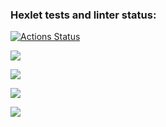 ### Hexlet tests and linter status:
[![Actions Status](https://github.com/pgchurikov/python-project-49/actions/workflows/hexlet-check.yml/badge.svg)](https://github.com/pgchurikov/python-project-49/actions)

<a href="https://codeclimate.com/github/pgchurikov/python-project-49/maintainability"><img src="https://api.codeclimate.com/v1/badges/bd64c5cc50195b932e22/maintainability" /></a>

<a href="https://asciinema.org/a/CFka1Wgid6ag5ki6DSYvjzucQ" target="_blank"><img src="https://asciinema.org/a/CFka1Wgid6ag5ki6DSYvjzucQ.svg" /></a>

<a href="https://asciinema.org/a/Fqf484Emn9C4rxUYmYfciZ4h1" target="_blank"><img src="https://asciinema.org/a/Fqf484Emn9C4rxUYmYfciZ4h1.svg" /></a>

<a href="https://asciinema.org/a/QIaZTUDNLn0xC8kPt4duQsZs9" target="_blank"><img src="https://asciinema.org/a/QIaZTUDNLn0xC8kPt4duQsZs9.svg" /></a>
